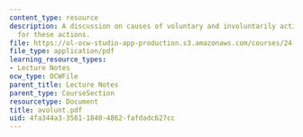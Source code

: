 ```yaml
---
content_type: resource
description: A discussion on causes of voluntary and involuntarily actions, and responsibilities
  for these actions.
file: https://ol-ocw-studio-app-production.s3.amazonaws.com/courses/24-200-ancient-philosophy-fall-2004/4fa344a3358118404862fafdadc627cc_avolunt.pdf
file_type: application/pdf
learning_resource_types:
- Lecture Notes
ocw_type: OCWFile
parent_title: Lecture Notes
parent_type: CourseSection
resourcetype: Document
title: avolunt.pdf
uid: 4fa344a3-3581-1840-4862-fafdadc627cc
---
```

